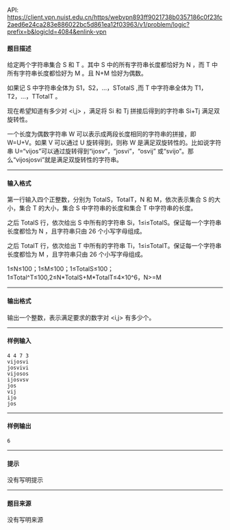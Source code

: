 API: https://client.vpn.nuist.edu.cn/https/webvpn893ff9021738b0357186c0f23fc2aed6e24ca283e886022bc5d861ea12f03963/v1/problem/logic?prefix=b&logicId=4084&enlink-vpn

#### 题目描述

给定两个字符串集合 S 和 T 。其中 S 中的所有字符串长度都恰好为 N ，而 T 中所有字符串长度都恰好为 M 。且 N+M 恰好为偶数。

如果记 S 中字符串全体为 S1，S2，...，STotalS ,而 T 中字符串全体为 T1，T2，...，TTotalT 。

现在希望知道有多少对 <i,j> ，满足将 Si 和 Tj 拼接后得到的字符串 Si+Tj 满足双旋转性。

一个长度为偶数字符串 W 可以表示成两段长度相同的字符串的拼接，即 W=U+V。如果 V 可以通过 U 旋转得到，则称 W 是满足双旋转性的。比如说字符串 U=“vijos”可以通过旋转得到“ijosv”，“josvi”，“osvij” 或“svijo”。那么“vijosjosvi”就是满足双旋转性的字符串。

---

#### 输入格式

第一行输入四个正整数，分别为 TotalS，TotalT，N 和 M，依次表示集合 S 的大小，集合 T 的大小，集合 S 中字符串的长度和集合 T 中字符串的长度。

之后 TotalS 行，依次给出 S 中所有的字符串 Si，1≤i≤TotalS。保证每一个字符串长度都恰为 N ，且字符串只由 26 个小写字母组成。

之后 TotalT 行，依次给出 T 中所有的字符串 Ti，1≤i≤TotalT。保证每一个字符串长度都恰为 M ，且字符串只由 26 个小写字母组成。

1≤N≤100；1≤M≤100；1≤TotalS≤100；1≤Total^T≤100,2≤N\*TotalS+M\*TotalT≤4×10^6，N>=M

---

#### 输出格式

输出一个整数，表示满足要求的数字对 <i,j> 有多少个。

---

#### 样例输入
```
4 4 7 3 
vijosvi 
josvivi 
vijosos 
ijosvsv 
jos 
vij 
ijo 
jos
```

---

#### 样例输出
```
6
```

---

#### 提示

没有写明提示

---

#### 题目来源

没有写明来源